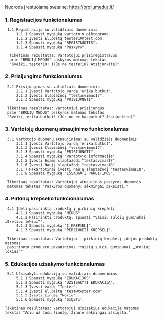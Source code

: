 ﻿Nuoroda į testuojamą svetainę: https://broliumedus.lt/

 ### **1. Registracijos funkcionalumas**  
     1.1 Registracija su validžiais duomenimis
         1.1.1 Spausti mygtuką vartotojo piktograma.
         1.1.2 Įvesti El.paštą tester10@test.com.
         1.1.3 Spausti mygtuką "REGISTRUOTIS".
         1.1.4 Spausti mygtuką "Paskyra".

      Tikėtinas rezultatas: Vartotojui prisiregistravus 
      prie "BROLIŲ MEDUS" paskyros matomas tekstas 
      "Sveiki, tester10! (Jūs ne tester10? Atsijunkite)"
### **2. Prisijungimo funkcionalumas**
     2.1 Prisijungimas su validžiais duomenimis
         2.1.1 Įvesti Vartotojo vardą "erika.butkut".
         2.1.2 Įvesti Slaptažodį "testasvimas17".
         2.1.3 Spausti mygtuką "PRISIJUNGTI".

     Tikėtinas rezultatas: Vartotojui prisijungus 
     prie "BROLIŲ MEDUS" paskyros matomas tekstas   
     "Sveiki, erika.butkut! (Jūs ne erika.butkut? Atsijunkite)"
### **3. Vartotojų duomenų atnaujinimo funkcionalumas**
     3.1 Vartotojo duomenų atnaujinimas su validžiais duomenimis
         3.1.1 Įvesti Vartotojo vardą "erika.butkut".
         3.1.2 Įvesti Slaptažodį "testasvimas17".
         3.1.3 Spausti mygtuką "PRISIJUNGTI".
         3.1.4 Spausti mygtuką "Vartotojo informacija".
         3.1.5 Įvesti Esamą slaptažodį "testasvimas17".
         3.1.6 Įvesti Naują slaptažodį "testasvimas18".
         3.1.7 Pakartotinai įvesti naują slaptažodį "testasvimas18".
         3.1.8 Spausti mygtuką "IŠSAUGOTI PAKEITIMUS".

     Tikėtinas rezultatas: Vartotojui atnaujinus paskyros duomenis       
     matomas tekstas "Paskyros duomenys sėkmingai pakeisti."
### **4. Pirkinių krepšelio funkcionalumas**
     4.1 Įdėti pasirinktą produktą į pirkinių krepšelį
         4.1.1 Spausti mygtuką "MEDUS".
         4.1.2 Pasirinkti produktą, spausti "Vaisių sulčių guminukai „Broliai lokiai“".
         4.1.3 Spausti mygtuką "Į KREPŠELĮ".
         4.1.3 Spausti mygtuką "PERŽIŪRĖTI KREPŠELĮ".

     Tikėtinas rezultatas: Vartotojui į pirkinių krepšelį įdėjus produktą matomas      
     pasirinkto produkto pavadinimas "Vaisių sulčių guminukai „Broliai lokiai“"
### **5. Edukacijos užsakymo funkcionalumas**
     5.1 Užsisakyti edukaciją su validžiais duomenimims
         5.1.1 Spausti mygtuką "EDUKACIJOS".
         5.1.2 Spausti mygtuką "UŽSISAKYTI EDUKACIJĄ".
         5.1.3 Įvesti vardą "Tester".
         5.1.4 Įvesti el.paštą "test@tester.com".
         5.1.5 Įvesti žinutę "Noriu".
         5.1.6 Spausti mygtuką "SIŲSTI".

    Tikėtinas rezultatas: Vartotojui užsisakius edukaciją matomas      
    tekstas "Ačiū už Jūsų žinutę. Žinutė sėkmingai išsiųsta."




